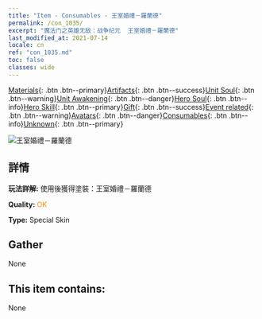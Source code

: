 ```yaml
---
title: "Item - Consumables - 王室婚禮－羅蘭德"
permalink: /con_1035/
excerpt: "魔法门之英雄无敌：战争纪元  王室婚禮－羅蘭德"
last_modified_at: 2021-07-14
locale: cn
ref: "con_1035.md"
toc: false
classes: wide
---
```

 [Materials](/ItemsCN/){: .btn .btn--primary}[Artifacts](/ItemsCN/Artifacts/){: .btn .btn--success}[Unit Soul](/ItemsCN/UnitSoul/){: .btn .btn--warning}[Unit Awakening](/ItemsCN/UnitAwakening/){: .btn .btn--danger}[Hero Soul](/ItemsCN/HeroSoul/){: .btn .btn--info}[Hero Skill](/ItemsCN/HeroSkill/){: .btn .btn--primary}[Gift](/ItemsCN/Gift/){: .btn .btn--success}[Event related](/ItemsCN/Events/){: .btn .btn--warning}[Avatars](/ItemsCN/Avatars/){: .btn .btn--danger}[Consumables](/ItemsCN/Consumables/){: .btn .btn--info}[Unknown](/ItemsCN/Unknown/){: .btn .btn--primary}

 ![王室婚禮－羅蘭德](/images/h/h_Roland7.jpg)

## 詳情
 **玩法詳解:** 使用後獲得塗裝：王室婚禮－羅蘭德

 **Quality:** <span style="color: #FF8C00">OK</span>

 **Type:** Special Skin

## Gather

  None

## This item contains:

  None

